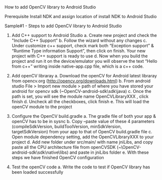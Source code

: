 How to add OpenCV library to Android Studio

Prerequisite
Install NDK and assign location of install NDK to Android Studio

Sample#1 - Steps to add OpenCV library to Android Studio

1.	Add C++ support to Android Studio
a.	Create new project and check the "Include C++ Support"
b.	Follow the wizard without any changes
c.	Under customize c++ support, check mark both “Exception support” & “Runtime Type information Support”, then click on finish. Your new project with C++ support is ready to use
d.	Now when you build the project and run it on the device/emulator you will observe the text “Hello from c++” writing inside native-app.cpp file, which is a c++ code.

2.	Add openCV libraray
a.	Download the openCV for Android latest libraray from opencv.org (http://opencv.org/downloads.html)
b.	 From android studio File > Import new module > path of where you have stored your android for opencv sdk (~OpenCV-android-sdk\sdk\java)
c.	Once the path is set, you will see the module name OpenCVLibraryXXX , click finish
d.	Uncheck all the checkboxes, click finish
e.	This will load the openCV module to the project
3.	Configure the OpenCV build.gradle
a.	The gradle file of both your app & openCV has to be in sysnc
b.	Copy –paste value of these 4 parameters (compileSdkVersion, buildToolVersion, minSdkVersion, targetSdkVersion) from your app to that of OpenCV build.gradle file
c.	Open module dependency setting, add the OpenCVLibraryXXX to your project
d.	Add new folder under src/main/ with name jniLibs, and copy paste all the CPU architecture file from openCVSDK (~\OpenCV-android-sdk\sdk\native\libs) and paste in jniLibs folder
e.	With these steps we have finished OpenCV configuration

4.	Test the openCV code
a.	Write the code to test if OpenCV library has been loaded successfully



